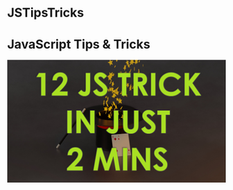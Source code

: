 # JSTipsTricks

# JavaScript Tips & Tricks
[![JavaScript Tips & Tricks](https://github.com/itskhurram/JSTipsTricks/blob/master/TipsTricks.png)](https://www.youtube.com/watch?v=gdcJAtT4yPU&feature=youtu.be&hd=1 "JavaScript Tips & Tricks")
